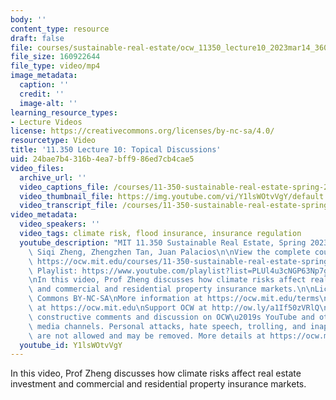 ```yaml
---
body: ''
content_type: resource
draft: false
file: courses/sustainable-real-estate/ocw_11350_lecture10_2023mar14_360p_16_9.mp4
file_size: 160922644
file_type: video/mp4
image_metadata:
  caption: ''
  credit: ''
  image-alt: ''
learning_resource_types:
- Lecture Videos
license: https://creativecommons.org/licenses/by-nc-sa/4.0/
resourcetype: Video
title: '11.350 Lecture 10: Topical Discussions'
uid: 24bae7b4-316b-4ea7-bff9-86ed7cb4cae5
video_files:
  archive_url: ''
  video_captions_file: /courses/11-350-sustainable-real-estate-spring-2023/1tffD5w8qoODactJfdPtGhFQG9-ViS0lb_transcript.webvtt
  video_thumbnail_file: https://img.youtube.com/vi/Y1lsWOtvVgY/default.jpg
  video_transcript_file: /courses/11-350-sustainable-real-estate-spring-2023/1tffD5w8qoODactJfdPtGhFQG9-ViS0lb_transcript.pdf
video_metadata:
  video_speakers: ''
  video_tags: climate risk, flood insurance, insurance regulation
  youtube_description: "MIT 11.350 Sustainable Real Estate, Spring 2023\nInstructors:\
    \ Siqi Zheng, Zhengzhen Tan, Juan Palacios\n\nView the complete course (or resource):\
    \ https://ocw.mit.edu/courses/11-350-sustainable-real-estate-spring-2023/\nYouTube\
    \ Playlist: https://www.youtube.com/playlist?list=PLUl4u3cNGP63Np7g0Xtk939LL9OwJ-OuW\n\
    \nIn this video, Prof Zheng discusses how climate risks affect real estate investment\
    \ and commercial and residential property insurance markets.\n\nLicense: Creative\
    \ Commons BY-NC-SA\nMore information at https://ocw.mit.edu/terms\nMore courses\
    \ at https://ocw.mit.edu\nSupport OCW at http://ow.ly/a1If50zVRlQ\n\nWe encourage\
    \ constructive comments and discussion on OCW\u2019s YouTube and other social\
    \ media channels. Personal attacks, hate speech, trolling, and inappropriate comments\
    \ are not allowed and may be removed. More details at https://ocw.mit.edu/comments."
  youtube_id: Y1lsWOtvVgY
---
```

In this video, Prof Zheng discusses how climate risks affect real estate investment and commercial and residential property insurance markets.